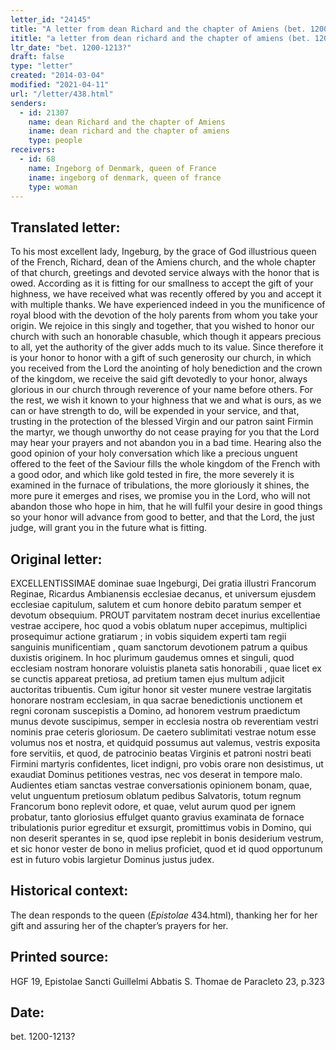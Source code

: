 ```yaml
---
letter_id: "24145"
title: "A letter from dean Richard and the chapter of Amiens (bet. 1200-1213?)"
ititle: "a letter from dean richard and the chapter of amiens (bet. 1200-1213?)"
ltr_date: "bet. 1200-1213?"
draft: false
type: "letter"
created: "2014-03-04"
modified: "2021-04-11"
url: "/letter/438.html"
senders:
  - id: 21307
    name: dean Richard and the chapter of Amiens
    iname: dean richard and the chapter of amiens
    type: people
receivers:
  - id: 68
    name: Ingeborg of Denmark, queen of France
    iname: ingeborg of denmark, queen of france
    type: woman
---
```

<h2> Translated letter:</h2>To his most excellent lady, Ingeburg, by the grace of God illustrious queen of the French, Richard, dean of the Amiens church, and the whole chapter of that church, greetings and devoted service always with the honor that is owed.
According as it is fitting for our smallness to accept the gift of your highness, we have received what was recently offered by you and accept it with multiple thanks.  We have experienced indeed in you the munificence of royal blood with the devotion of the holy parents from whom you take your origin.  We rejoice in this singly and together, that you wished to honor our church with such an honorable chasuble, which though it appears precious to all, yet the authority of the giver adds much to its value.  Since therefore it is your honor to honor with a gift of such generosity our church, in which you received from the Lord the anointing of holy benediction and the crown of the kingdom, we receive the said gift devotedly to your honor, always glorious in our church through reverence of your name before others.
For the rest, we wish it known to your highness that we and what is ours, as we can or have strength to do, will be expended in your service, and that, trusting in the protection of the blessed Virgin and our patron saint Firmin the martyr, we though unworthy do not cease praying for you that the Lord may hear your prayers and not abandon you in a bad time.  Hearing also the good opinion of your holy conversation which like a precious unguent offered to the feet of the Saviour fills the whole kingdom of the French with a good odor, and which like gold tested in fire, the more severely it is examined in the furnace of tribulations, the more gloriously it shines, the more pure it emerges and rises, we promise you in the Lord, who will not abandon those who hope in him, that he will fulfil your desire in good things so your honor will advance from good to better, and that the Lord, the just judge, will grant you in the future what is fitting.
<h2 class="mt-4"> Original letter:</h2>EXCELLENTISSIMAE dominae suae Ingeburgi, Dei gratia illustri Francorum Reginae, Ricardus Ambianensis ecclesiae decanus, et universum ejusdem ecclesiae capitulum, salutem et cum honore debito paratum semper et devotum obsequium. PROUT parvitatem nostram decet inurius excellentiae vestrae accipere, hoc quod a vobis oblatum nuper accepimus, multiplici prosequimur actione gratiarum ; in vobis siquidem experti tam regii sanguinis munificentiam , quam sanctorum devotionem patrum a quibus duxistis originem. In hoc plurimum gaudemus omnes et singuli, quod ecclesiam nostram honorare voluistis planeta satis honorabili , quae licet ex se cunctis appareat pretiosa, ad pretium tamen ejus multum adjicit auctoritas tribuentis. Cum igitur honor sit vester munere vestrae largitatis honorare nostram ecclesiam, in qua sacrae benedictionis unctionem et regni coronam suscepistis a Domino, ad honorem vestrum praedictum munus devote suscipimus, semper in ecclesia nostra ob reverentiam vestri nominis prae ceteris gloriosum. De caetero sublimitati vestrae notum esse volumus nos et nostra, et quidquid possumus aut valemus, vestris exposita fore servitiis, et quod, de patrocinio beatas Virginis et patroni nostri beati Firmini martyris confidentes, licet indigni, pro vobis orare non desistimus, ut exaudiat Dominus petitiones vestras, nec vos deserat in tempore malo. Audientes etiam sanctas vestrae conversationis opinionem bonam, quae, velut unguentum pretiosum oblatum pedibus Salvatoris, totum regnum Francorum bono replevit odore, et quae, velut aurum quod per ignem probatur, tanto gloriosius effulget quanto gravius examinata de fornace tribulationis purior egreditur et exsurgit, promittimus vobis in Domino, qui non deserit sperantes in se, quod ipse replebit in bonis desiderium vestrum, et sic honor vester de bono in melius proficiet, quod et id quod opportunum est in futuro vobis largietur Dominus justus judex.
<h2 class="mt-4"> Historical context:</h2><p>The dean responds to the queen (<em>Epistolae</em> 434.html), thanking her for her gift and assuring her of the chapter’s prayers for her.</p><h2 class="mt-4"> Printed source:</h2>HGF 19, Epistolae Sancti Guillelmi Abbatis S. Thomae de Paracleto 23, p.323
<h2 class="mt-4"> Date:</h2>bet. 1200-1213?